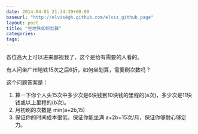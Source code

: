 ```yaml
---
date: 2014-04-01 21:34:29+00:00
baseurl: "http://elvis4gh.github.com/elvis_github_page" 
layout: post
title: "坐地铁如何划算"
categories:
tags:
---
```


各位高大上可以进来鄙视我了，这个是给有需要的人看的。

有人问坐广州地铁15次之后6折，如何坐划算，需要刷次数吗？

这个问题答案是：

1. 算一下你个人头15次中多少次是6块钱到10块钱的里程的(a次)，多少次是11块钱或以上里程的(b次)。
2. 月初刷的次数是 min(a+2b,15)
3. 保证你的时间成本很低，保证你能坐满 a+2b+15次/月，保证你够耐心够定力。





